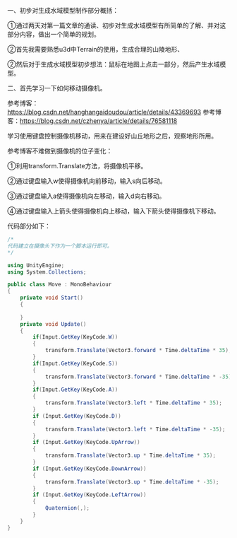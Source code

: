一、初步对生成水域模型制作部分概括：

①通过两天对第一篇文章的通读、初步对生成水域模型有所简单的了解、并对这部分内容，做出一个简单的规划。

②首先我需要熟悉u3d中Terrain的使用，生成合理的山陵地形、

②然后对于生成水域模型初步想法：鼠标在地图上点击一部分，然后产生水域模型。

二、首先学习一下如何移动摄像机。

参考博客：https://blog.csdn.net/hanghangaidoudou/article/details/43369693
参考博客：https://blog.csdn.net/czhenya/article/details/76581118

学习使用键盘控制摄像机移动，用来在建设好山丘地形之后，观察地形所用。

参考博客不难做到摄像机的位子变化：

①利用transform.Translate方法，将摄像机平移。

②通过键盘输入w使得摄像机向前移动，输入s向后移动。

③通过键盘输入a使得摄像机向左移动，输入d向右移动。

④通过键盘输入上箭头使得摄像机向上移动，输入下箭头使得摄像机下移动。

代码部分如下：

```c#
/*
代码建立在摄像头下作为一个脚本运行即可。
*/

using UnityEngine;
using System.Collections;

public class Move : MonoBehaviour
{
    private void Start()
    {
        
    }
    private void Update()
    {
        if(Input.GetKey(KeyCode.W))
        {
            transform.Translate(Vector3.forward * Time.deltaTime * 35);
        }
        if(Input.GetKey(KeyCode.S))
        {
            transform.Translate(Vector3.forward * Time.deltaTime * -35);
        }
        if(Input.GetKey(KeyCode.A))
        {
            transform.Translate(Vector3.left * Time.deltaTime * 35);
        }
        if (Input.GetKey(KeyCode.D))
        {
            transform.Translate(Vector3.left * Time.deltaTime * -35);
        }
        if (Input.GetKey(KeyCode.UpArrow))
        {
            transform.Translate(Vector3.up * Time.deltaTime * 35);
        }
        if (Input.GetKey(KeyCode.DownArrow))
        {
            transform.Translate(Vector3.up * Time.deltaTime * -35);
        }
        if (Input.GetKey(KeyCode.LeftArrow))
        {
            Quaternion(,);
        }
    }
}
```







